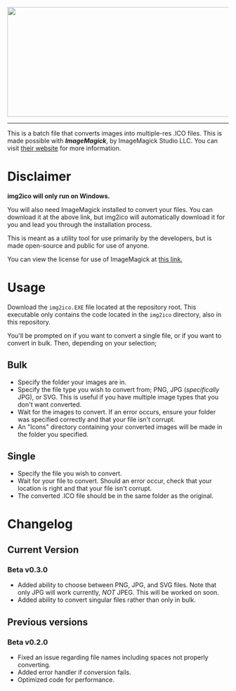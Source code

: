 <p align="center"> 
    <img src="https://user-images.githubusercontent.com/38049304/193378048-5556ab90-ea0d-4781-8944-18c3a6b3afb9.png" width=750 height=250>
</p>

---

 This is a batch file that converts images into multiple-res .ICO files. This is made possible with ***ImageMagick***, by ImageMagick Studio LLC. You can visit [their website](https://imagemagick.org/script/index.php) for more information.
 
# Disclaimer
 **img2ico will only run on Windows.**
 
 You will also need ImageMagick installed to convert your files. You can download it at the above link, but img2ico will automatically download it for you and lead you through the installation process.

 This is meant as a utility tool for use primarily by the developers, but is made open-source and public for use of anyone.

 You can view the license for use of ImageMagick at [this link.](https://imagemagick.org/script/license.php)

# Usage

Download the `img2ico.EXE` file located at the repository root. This executable only contains the code located in the `img2ico` directory, also in this repository.

You'll be prompted on if you want to convert a single file, or if you want to convert in bulk. Then, depending on your selection;

## Bulk

- Specify the folder your images are in.
- Specify the file type you wish to convert from; PNG, JPG (*specifically* JPG), or SVG. This is useful if you have multiple image types that you don't want converted.
- Wait for the images to convert. If an error occurs, ensure your folder was specified correctly and that your file isn't corrupt.
- An "Icons" directory containing your converted images will be made in the folder you specified.

## Single

- Specify the file you wish to convert.
- Wait for your file to convert. Should an error occur, check that your location is right and that your file isn't corrupt.
- The converted .ICO file should be in the same folder as the original.

# Changelog

## Current Version

### Beta v0.3.0

- Added ability to choose between PNG, JPG, and SVG files. Note that only JPG will work currently, *NOT* JPEG. This will be worked on soon.
- Added ability to convert singular files rather than only in bulk.

## Previous versions

### Beta v0.2.0

 - Fixed an issue regarding file names including spaces not properly converting.
 - Added error handler if conversion fails.
 - Optimized code for performance.